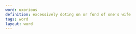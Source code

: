 ```yaml
---
word: uxorious
definition: excessively doting on or fond of one's wife
tags: word
layout: word
---
```

